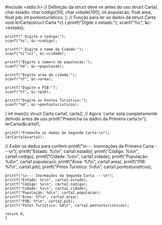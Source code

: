 #include <stdio.h>
// Definição da struct deve vir antes do uso 
struct Carta{
    char estado; 
    char codigo[10];
    char cidade[100];
    int populacao;
    float area;
    float pib;
    int pontosturisticos;
};
// Função para ler os dados da struct Carta
void lerCarta(struct Carta *c)
{
    printf("Digite o estado:");
    scanf("%c", &c->estado); 

    printf(" Digite o codigo:");
    scanf("%s", &c->codigo);

    printf(" Digite o nome da Cidade:");
    scanf("%[^\n]", &c->cidade);

    printf("Digite o número da populacao:");
    scanf("%d", &c->populacao);

    printf("Digite area da cidade:");
    scanf("%f", &c->area);

    printf("Digite o PIB:");
    scanf("%f", &c->pib);

    printf("Digite os Pontos Turístico:");
    scanf("%d", &c->pontosturisticos);
}
int main(){
    struct Carta carta1, carta2; // Agora 'carta' está completamente defindo antes de uso
    printf("Preencha os dados da Primeira carta:\n");
    lerCarta(&carta1);

    printf("Preencha os dados da Segunda Carta:\n");
    lerCarta(&carta2);

// Exibir os dados para conferir
    printf("\n--- Inormações da Primeira Carta ---\n");
    printf("Estado: %c\n", carta1.estado);
    printf("Código: %s\n", carta1.codigo);
    printf("Cidade: %s\n", carta1.cidade);
    printf("População: %d\n", carta1.populacao);
    printf("Área: %f\n", carta1.area);
    printf("PIB: %f\n", carta1.pib);
    printf("Pntos Turístico: %d\n", carta1.pontosturisticos);

    printf("\n--- Inormações da Segunda Carta ---\n");
    printf("Estado: %c\n", carta2.estado);
    printf("Código: %s\n", carta2.codigo);
    printf("Cidade: %s\n", carta2.cidade);
    printf("População: %d\n", carta2.populacao);
    printf("Área: %f\n", carta2.area);
    printf("PIB: %f\n", carta2.pib);
    printf("Pntos Turístico: %d\n", carta2.pontosturisticos);

    return 0;
    }
